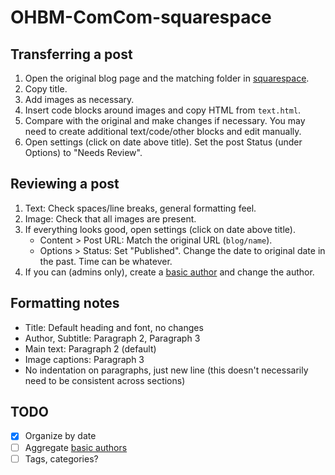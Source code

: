 # OHBM-ComCom-squarespace

## Transferring a post

1. Open the original blog page and the matching folder in [squarespace](squarespace).
2. Copy title.
3. Add images as necessary.
4. Insert code blocks around images and copy HTML from `text.html`.
5. Compare with the original and make changes if necessary.
   You may need to create additional text/code/other blocks and edit manually.
6. Open settings (click on date above title). Set the post Status (under Options) to "Needs Review".

## Reviewing a post

1. Text: Check spaces/line breaks, general formatting feel.
2. Image: Check that all images are present.
3. If everything looks good, open settings (click on date above title).
   * Content > Post URL: Match the original URL (`blog/name`).
   * Options > Status: Set "Published". Change the date to original date in the past. Time can be whatever.
4. If you can (admins only), create a [basic author](https://support.squarespace.com/hc/en-us/articles/205810518)
   and change the author.

## Formatting notes

* Title: Default heading and font, no changes
* Author, Subtitle: Paragraph 2, Paragraph 3
* Main text: Paragraph 2 (default)
* Image captions: Paragraph 3
* No indentation on paragraphs, just new line (this doesn't necessarily need to be consistent across sections)

## TODO

- [x] Organize by date
- [ ] Aggregate [basic authors](https://support.squarespace.com/hc/en-us/articles/205810518)
- [ ] Tags, categories?
